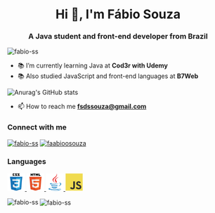 <h1 align="center">Hi 👋, I'm Fábio Souza</h1>
<h3 align="center">A Java student and front-end developer from Brazil</h3>

<p align="left"> <img src="https://komarev.com/ghpvc/?username=fabio-ss&label=Profile%20views&color=0e75b6&style=flat" alt="fabio-ss" /> </p>

- 📚 I’m currently learning Java at **Cod3r with Udemy**
- 📚 Also studied JavaScript and front-end languages at **B7Web**

![Anurag's GitHub stats](https://github-readme-stats.vercel.app/api?username=anuraghazra&show_icons=true&theme=gruvbox)


- 📫 How to reach me **fsdssouza@gmail.com**

<h3 align="left">Connect with me</h3>
<p align="left">
<a href="https://linkedin.com/in/fabio-ss" target="blank"><img align="center" src="https://raw.githubusercontent.com/rahuldkjain/github-profile-readme-generator/22064237dce9d9052582c108ace3c161b646dfd9/src/images/icons/Social/linked-in-alt.svg" alt="fabio-ss" height="30" width="40" /></a>
<a href="https://twitter.com/faabioosouza" target="blank"><img align="center" src="https://raw.githubusercontent.com/rahuldkjain/github-profile-readme-generator/22064237dce9d9052582c108ace3c161b646dfd9/src/images/icons/Social/twitter.svg" alt="faabioosouza" height="30" width="40" /></a>
</p>

<h3 align="left">Languages</h3>
<p align="left"> 
  <a href="https://www.w3schools.com/css/" target="_blank"> 
    <img src="https://raw.githubusercontent.com/devicons/devicon/master/icons/css3/css3-original-wordmark.svg" alt="css3" width="40" height="40"/> </a> 
  
  <a href="https://www.w3.org/html/" target="_blank"> 
    <img src="https://raw.githubusercontent.com/devicons/devicon/master/icons/html5/html5-original-wordmark.svg" alt="html5" width="40" height="40"/> </a> 
  
  <a href="https://www.java.com" target="_blank"> 
    <img src="https://raw.githubusercontent.com/devicons/devicon/master/icons/java/java-original.svg" alt="java" width="40" height="40"/> </a> 
  
  <a href="https://developer.mozilla.org/en-US/docs/Web/JavaScript" target="_blank"> 
    <img src="https://raw.githubusercontent.com/devicons/devicon/master/icons/javascript/javascript-original.svg" alt="javascript" width="40" height="40"/> </a> </p>

<p><img align="left" src="https://github-readme-stats.vercel.app/api/top-langs?username=fabio-ss&show_icons=true&locale=en&layout=compact" alt="fabio-ss" /></p>

<p>&nbsp;<img align="center" src="https://github-readme-stats.vercel.app/api?username=fabio-ss&show_icons=true&locale=en" alt="fabio-ss" /></p>
